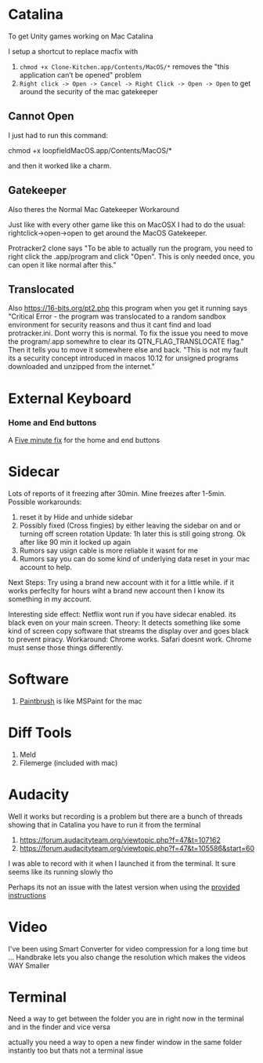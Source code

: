 # Catalina #
To get Unity games working on Mac Catalina

I setup a shortcut to replace 
macfix
with
1. `chmod +x Clone-Kitchen.app/Contents/MacOS/*` removes the "this application can’t be opened" problem
2. `Right click -> Open -> Cancel -> Right Click -> Open -> Open` to get around the security of the mac gatekeeper


## Cannot Open ##
I just had to run this command:

chmod +x loopfieldMacOS.app/Contents/MacOS/*​

​and then it worked like a charm.


## Gatekeeper ##
Also theres the Normal Mac Gatekeeper Workaround

Just like with every other game like this on MacOSX I had to do the usual: rightclick->open->open to get around the MacOS Gatekeeper.

Protracker2 clone says "To be able to actually run the program, you need to right click the .app/program and click "Open".
This is only needed once, you can open it like normal after this."




## Translocated ##

Also https://16-bits.org/pt2.php this program when you get it running says "Critical Error - the program was translocated to a random sandbox environment for security reasons and thus it cant find and load protracker.ini.  Dont worry this is normal.  To fix the issue you need to move the program/.app somewhre to clear its QTN_FLAG_TRANSLOCATE flag." Then it tells you to move it somewhere else and back. "This is not my fault its a security concept introduced in macos 10.12 for unsigned programs downloaded and unzipped from the internet."

# External Keyboard
### Home and End buttons
A [Five minute fix](https://www.maketecheasier.com/fix-home-end-button-for-external-keyboard-mac/) for the home and end buttons

# Sidecar #
Lots of reports of it freezing after 30min. Mine freezes after 1-5min.
Possible workarounds:
1. reset it by Hide and unhide sidebar
2. Possibly fixed (Cross fingies) by either leaving the sidebar on and or turning off screen rotation Update: 1h later this is still going strong.  Ok after like 90 min it locked up again
3. Rumors say usign cable is more reliable it wasnt for me
4. Rumors say you can do some kind of underlying data reset in your mac account to help. 

Next Steps: Try using a brand new account with it for a little while. if it works perfeclty for hours wiht a brand new account then I know its something in my account.

Interesting side effect: Netflix wont run if you have sidecar enabled.  its black even on your main screen.  Theory: It detects something like some kind of screen copy software that streams the display over and goes black to prevent piracy.  Workaround: Chrome works.  Safari doesnt work.  Chrome must sense those things differently.


# Software #
1. [Paintbrush](Paintbrush.sourceforge.io) is like MSPaint for the mac

# Diff Tools #
1. Meld
2. Filemerge (included with mac)

# Audacity #
Well it works but recording is a problem but there are a bunch of threads showing that in Catalina you have to run it  from the terminal

1. https://forum.audacityteam.org/viewtopic.php?f=47&t=107162
2. https://forum.audacityteam.org/viewtopic.php?f=47&t=105586&start=60

I was able to record with it when I launched it from the terminal.  It sure seems like its running slowly tho

Perhaps its not an issue with the latest version when using the [provided instructions](https://www.audacityteam.org/download/mac/)


# Video #
I've been using Smart Converter for video compression for a long time but ... 
Handbrake lets you also change the resolution which makes the videos WAY Smaller

# Terminal #
Need a way to get between the folder you are in right now in the terminal and in the finder and vice versa

actually you need a way to open a new finder window in the same folder instantly too but thats not a terminal issue
